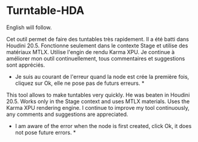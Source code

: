 # Turntable-HDA

English will follow.

Cet outil permet de faire des tuntables très rapidement. 
Il a été batti dans Houdini 20.5.
Fonctionne seulement dans le contexte Stage et utilise des matériaux MTLX.
Utilise l'engin de rendu Karma XPU.
Je continue à améliorer mon outil continuellement, tous commentaires et suggestions sont appréciés.
* Je suis au courant de l'erreur quand la node est crée la première fois, cliquez sur Ok, elle ne pose pas de futurs erreurs. *

This tool allows to make tuntables very quickly. 
He was beaten in Houdini 20.5.
Works only in the Stage context and uses MTLX materials.
Uses the Karma XPU rendering engine.
I continue to improve my tool continuously, any comments and suggestions are appreciated.
* I am aware of the error when the node is first created, click Ok, it does not pose future errors. * 
